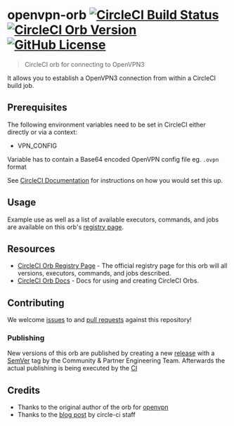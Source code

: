 # openvpn-orb [![CircleCI Build Status](https://circleci.com/gh/titel-media/openvpn-orb.svg?style=shield "CircleCI Build Status")](https://circleci.com/gh/titel-media/openvpn-orb) [![CircleCI Orb Version](https://img.shields.io/badge/endpoint.svg?url=https://badges.circleci.io/orb/titel-media/openvpn)][reg-page] [![GitHub License](https://img.shields.io/badge/license-MIT-lightgrey.svg)](https://raw.githubusercontent.com/titel-media/openvpn-orb/master/LICENSE)

> CircleCI orb for connecting to OpenVPN3

It allows you to establish a OpenVPN3 connection from within a CircleCI build job.


## Prerequisites

The following environment variables need to be set in CircleCI either directly or via a context:

- VPN_CONFIG

Variable has to contain a Base64 encoded OpenVPN config file eg. `.ovpn` format


See [CircleCI Documentation](https://circleci.com/docs/2.0/env-vars) for instructions on how you would set this up.


## Usage

Example use as well as a list of available executors, commands, and jobs are available on this orb's [registry page][reg-page].


## Resources

* [CircleCI Orb Registry Page][reg-page] - The official registry page for this orb will all versions, executors, commands, and jobs described.
* [CircleCI Orb Docs](https://circleci.com/docs/2.0/orb-intro/#section=configuration) - Docs for using and creating CircleCI Orbs.


## Contributing
We welcome [issues](https://github.com/titel-media/openvpn-orb/issues) to and [pull requests](https://github.com/titel-media/openvpn-orb/pulls) against this repository!

### Publishing

New versions of this orb are published by creating a new [release][] with a [SemVer][] tag by the Community & Partner Engineering Team.
Afterwards the actual publishing is being executed by the [CI](./.circleci/config.yml)

[reg-page]: https://circleci.com/orbs/registry/orb/titel-media/openvpn
[release]: https://github.com/titel-media/openvpn-orb/releases/new
[SemVer]: https://semver.org

## Credits
- Thanks to the original author of the orb for [openvpn](https://github.com/titel-media/openvpn-orb)
- Thanks to the [blog post](https://support.circleci.com/hc/en-us/articles/360049397051-How-to-set-up-a-VPN-connection-during-builds-) by circle-ci staff
